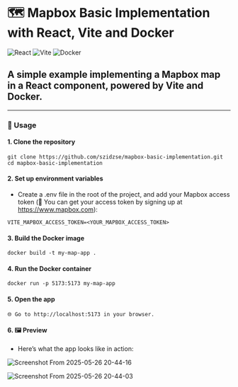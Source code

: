 # 🗺️ Mapbox Basic Implementation with React, Vite and Docker

![React](https://img.shields.io/badge/React-20232A?logo=react&logoColor=61DAFB&style=for-the-badge)
![Vite](https://img.shields.io/badge/Vite-646CFF?logo=vite&logoColor=white&style=for-the-badge)
![Docker](https://img.shields.io/badge/Docker-2496ED?logo=docker&logoColor=white&style=for-the-badge)

## A simple example implementing a Mapbox map in a React component, powered by Vite and Docker.

---

### 🚀 Usage

#### 1. Clone the repository

```
git clone https://github.com/szidzse/mapbox-basic-implementation.git
cd mapbox-basic-implementation
```

#### 2. Set up environment variables

- Create a .env file in the root of the project, and add your Mapbox access token (🔑 You can get your access token by signing up at https://www.mapbox.com):

```
VITE_MAPBOX_ACCESS_TOKEN=<YOUR_MAPBOX_ACCESS_TOKEN>
```

#### 3. Build the Docker image

```
docker build -t my-map-app .
```

#### 4. Run the Docker container

```
docker run -p 5173:5173 my-map-app
```

#### 5. Open the app

```
🌐 Go to http://localhost:5173 in your browser.
```

#### 6. 🖼️ Preview

- Here’s what the app looks like in action:

![Screenshot From 2025-05-26 20-44-16](https://github.com/user-attachments/assets/c1a3f4f1-ddc6-4d26-8f59-3a8bd7b574d6)

![Screenshot From 2025-05-26 20-44-03](https://github.com/user-attachments/assets/285759cf-69f1-4593-a166-65757a80ed86)

